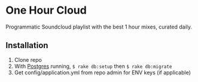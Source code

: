 # One Hour Cloud
Programmatic Soundcloud playlist with the best 1 hour mixes, curated daily.

## Installation
1. Clone repo
2. With [Postgres](http://postgresapp.com/) running,  ```$ rake db:setup``` then ```$ rake db:migrate```
3. Get config/application.yml from repo admin for ENV keys (if applicable)
